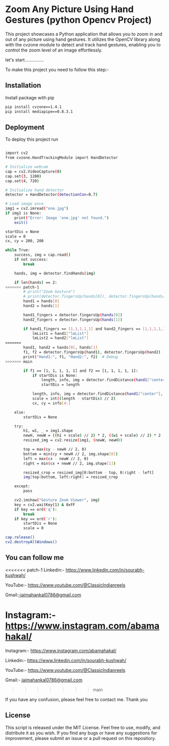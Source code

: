 
# Zoom Any Picture Using Hand Gestures (python Opencv Project)

This project showcases a Python application that allows you to zoom in and out of any picture using hand gestures. It utilizes the OpenCV library along with the cvzone module to detect and track hand gestures, enabling you to control the zoom level of an image effortlessly.

let's start...............

To make this project you need to follow this step:-

## Installation

Install package with pip

```bash
pip install cvzone==1.4.1
pip install mediapipe==0.8.3.1

```
    
## Deployment

To deploy this project run

```bash

import cv2
from cvzone.HandTrackingModule import HandDetector

# Initialize webcam
cap = cv2.VideoCapture(0)
cap.set(3, 1280)
cap.set(4, 720)

# Initialize hand detector
detector = HandDetector(detectionCon=0.7)

# Load image once
img1 = cv2.imread("one.jpg")
if img1 is None:
    print("Error: Image 'one.jpg' not found.")
    exit()

startDis = None
scale = 0
cx, cy = 200, 200

while True:
    success, img = cap.read()
    if not success:
        break

    hands, img = detector.findHands(img)

    if len(hands) == 2:
<<<<<<< patch-1
        # print("Zoom Gesture")
        # print(detector.fingersUp(hands[0]), detector.fingersUp(hands[1]))
        hand1 = hands[0]
        hand2 = hands[1]

        hand1_fingers = detector.fingersUp(hands[0])
        hand2_fingers = detector.fingersUp(hands[1])

        if hand1_fingers == [1,1,1,1,1] and hand2_fingers == [1,1,1,1,1]:
            lmList1 = hand1["lmList"]
            lmList2 = hand2["lmList"]
=======
        hand1, hand2 = hands[0], hands[1]
        f1, f2 = detector.fingersUp(hand1), detector.fingersUp(hand2)
        print("Hand1:", f1, "Hand2:", f2)  # Debug
>>>>>>> main

        if f1 == [1, 1, 1, 1, 1] and f2 == [1, 1, 1, 1, 1]:
            if startDis is None:
                length, info, img = detector.findDistance(hand1["center"], hand2["center"], img)
                startDis = length

            length, info, img = detector.findDistance(hand1["center"], hand2["center"], img)
            scale = int((length - startDis) // 2)
            cx, cy = info[4:]

    else:
        startDis = None

    try:
        h1, w1, _ = img1.shape
        newH, newW = ((h1 + scale) // 2) * 2, ((w1 + scale) // 2) * 2
        resized_img = cv2.resize(img1, (newW, newH))

        top = max(cy - newH // 2, 0)
        bottom = min(cy + newH // 2, img.shape[0])
        left = max(cx - newW // 2, 0)
        right = min(cx + newW // 2, img.shape[1])

        resized_crop = resized_img[0:bottom - top, 0:right - left]
        img[top:bottom, left:right] = resized_crop

    except:
        pass

    cv2.imshow("Gesture Zoom Viewer", img)
    key = cv2.waitKey(1) & 0xFF
    if key == ord('q'):
        break
    if key == ord('r'):
        startDis = None
        scale = 0

cap.release()
cv2.destroyAllWindows()
```


## You can follow me

<<<<<<< patch-1
Linkedin:- https://www.linkedin.com/in/sourabh-kushwah/

YouTube:- https://www.youtube.com/@ClassicIndianreels

Gmail:-jaimahankal0786@gmail.com

Instagram:- https://www.instagram.com/abamahakal/
=======
Instagram:- https://www.instagram.com/abamahakal/

Linkedin:- https://www.linkedin.com/in/sourabh-kushwah/

YouTube:- https://www.youtube.com/@ClassicIndianreels

Gmail:- jaimahankal0786@gmail.com
>>>>>>> main

If you have any confusion, please feel free to contact me. Thank you


## License
This script is released under the MIT License. Feel free to use, modify, and distribute it as you wish. If you find any bugs or have any suggestions for improvement, please submit an issue or a pull request on this repository.

